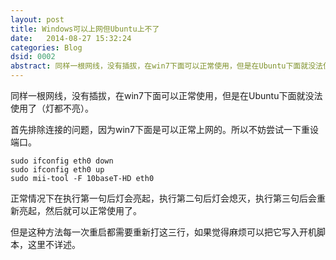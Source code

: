 ```yaml
---
layout: post
title: Windows可以上网但Ubuntu上不了
date:   2014-08-27 15:32:24
categories: Blog
dsid: 0002
abstract: 同样一根网线，没有插拔，在win7下面可以正常使用，但是在Ubuntu下面就没法使用了（灯都不亮）。
---
```


同样一根网线，没有插拔，在win7下面可以正常使用，但是在Ubuntu下面就没法使用了（灯都不亮）。

首先排除连接的问题，因为win7下面是可以正常上网的。所以不妨尝试一下重设端口。

    sudo ifconfig eth0 down
    sudo ifconfig eth0 up
    sudo mii-tool -F 10baseT-HD eth0

正常情况下在执行第一句后灯会亮起，执行第二句后灯会熄灭，执行第三句后会重新亮起，然后就可以正常使用了。

但是这种方法每一次重启都需要重新打这三行，如果觉得麻烦可以把它写入开机脚本，这里不详述。
